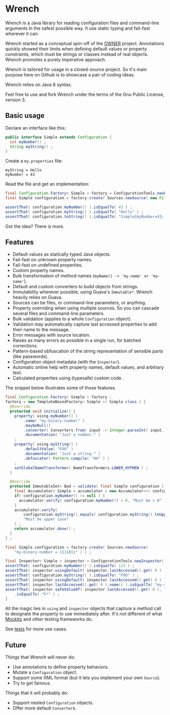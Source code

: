 Wrench
======

Wrench is a Java library for reading configuration files and command-line arguments in the safest possible way. It use static typing and fail-fast wherever it can.

Wrench started as a conceptual spin-off of the [OWNER](https://github.com/lviggiano/owner) project. Annotations quickly showed their limits when defining default values or property constraints, which must be strings or classes instead of real objects. Wrench promotes a purely imperative approach.    

Wrench is tailored for usage in a closed-source project. So it's main purpose here on Github is to showcase a pair of coding ideas.

Wrench relies on Java 8 syntax.
 
Feel free to use and fork Wrench under the terms of the Gnu Public License, version 3.


Basic usage
-----------

Declare an interface like this:

```java
public interface Simple extends Configuration {
  int myNumber() ;
  String myString() ;
}
```

Create a `my.properties` file:

```properties
myString = Hello
myNumber = 43
```

Read the file and get an implementation:

```java
final Configuration.Factory< Simple > factory = ConfigurationTools.newFactory( Simple.class ) ;
final Simple configuration = factory.create( Sources.newSource( new File( "my.properties" ) ) ;

assertThat( configuration.myNumber() ).isEqualTo( 43 ) ;
assertThat( configuration.myString() ).isEqualTo( "Hello" ) ;
assertThat( configuration.toString() ).isEqualTo( "Simple{myNumber=43; myString=Hello}" ) ;
```

Got the idea? There is more.

Features
--------

- Default values as statically typed Java objects.
- Fail-fast on unknown property names.
- Fail-fast on undefined properties.
- Custom property names.
- Bulk transformation of method names (`myName() -> 'my.name' or 'my-name'`).
- Default and custom converters to build objects from strings.
- Immutability wherever possible, using Guava's `Immutable*`. Wrench heavily relies on Guava.
- Sources can be files, or command-line parameters, or anything. 
- Property overriding when using multiple sources. So you can cascade several files and command-line parameters.
- Bulk validation (applies to a whole `Configuration` object).
- Validation may automatically capture last accessed properties to add their name to the message.
- Error messages with source location.
- Raises as many errors as possible in a single run, for batched corrections.
- Pattern-based obfuscation of the string representation of sensible parts (like passwords).
- Configuration object metadata (with the `Inspector`). 
- Automatic online help with property names, default values, and arbitrary text.
- Calculated properties using (typesafe) custom code .

The snippet below illustrates some of those features.

```java
final Configuration.Factory< Simple > factory ;
factory = new TemplateBasedFactory< Simple >( Simple.class ) {
  @Override
  protected void initialize() {
    property( using.myNumber() )
        .name( "my-binary-number" )
        .maybeNull()
        .converter( Converters.from( input -> Integer.parseInt( input, 2 ) ) )
        .documentation( "Just a number." )
    ;
    property( using.myString() )
        .defaultValue( "FOO" )
        .documentation( "Just a string." )
        .obfuscator( Pattern.compile( "OO" ) )
    ;
    setGlobalNameTransformer( NameTransformers.LOWER_HYPHEN ) ;
  }

  @Override
  protected ImmutableSet< Bad > validate( final Simple configuration ) {
    final Accumulator< Simple > accumulator = new Accumulator<>( configuration ) ;
    if( configuration.myNumber() != null ) {
      accumulator.verify( configuration.myNumber() > 0, "Must be > 0" ) ;
    }
    accumulator.verify(
        configuration.myString().equals( configuration.myString().toUpperCase() ),
        "Must be upper case"
    ) ;
    return accumulator.done() ;
  }
} ;

final Simple configuration = factory.create( Sources.newSource(
    "my-binary-number = 1111011" ) ) ;

final Inspector< Simple > inspector = ConfigurationTools.newInspector( configuration ) ;
assertThat( configuration.myNumber() ).isEqualTo( 123 ) ;
assertThat( inspector.usingDefault( inspector.lastAccessed().get( 0 ) ) ).isFalse() ;
assertThat( configuration.myString() ).isEqualTo( "FOO" ) ;
assertThat( inspector.usingDefault( inspector.lastAccessed().get( 0 ) ) ).isTrue() ;
assertThat( inspector.lastAccessed().get( 0 ).name() ).isEqualTo( "my-string" ) ;
assertThat( inspector.safeValueOf( inspector.lastAccessed().get( 0 ), "*" ) )
    .isEqualTo( "F*" ) ;
}

```

All the magic lies in `using` and `inspector` objects that capture a method call to designate the property to use immediately after. It's not different of what [Mockito](http://mockito.org) and other testing frameworks do. 

See [tests](https://github.com/caillette/Wrench/tree/master/src/test/java/io/github/caillette/wrench/showcase) for more use cases.

Future
------

Things that Wrench will never do:
- Use annotations to define property behaviors.
- Mutate a `Configuration` object.
- Support some XML format (but it lets you implement your own `Source`).
- Try to get famous.

Things that it will probably do:
- Support nested `Configuration` objects.
- Offer more default `Converter`s.
